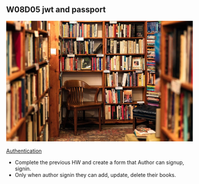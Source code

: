 ## W08D05 jwt and passport
![library](books.jpg)

[Authentication](https://satr.codes/courses/0e68e4ed-33dd-4b69-8702-dbb24efda32c/session/fcbba8dc-a004-42a1-9efb-e2347f6ee618/view)

* Complete the previous HW and create a form that Author can signup, signin.
* Only when author signin they can add, update, delete their books. 